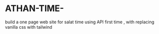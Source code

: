 # ATHAN-TIME-
build a one page web site for salat time using API first time , with replacing vanilla css with tailwind 
